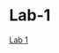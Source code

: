 # Lab-1
<a href = "https://docs.google.com/document/d/1zxsaTbEDEqrSvLXeLfRbv6RbCxY2QQTm95EpuvwRQC0/pub">Lab 1</a>
